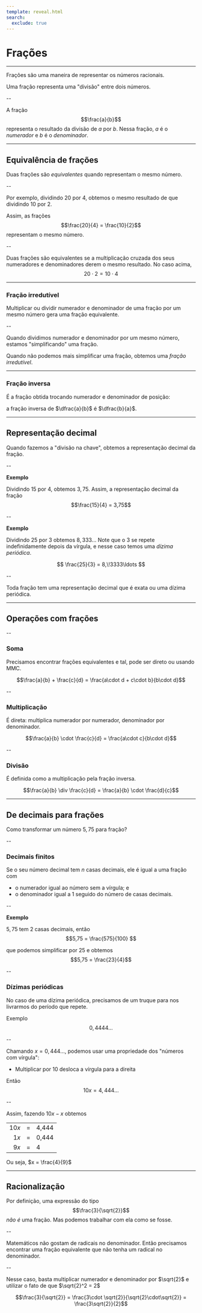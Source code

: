 ```yaml
---
template: reveal.html
search:
  exclude: true
---
```

# Frações

---

Frações são uma maneira de representar os números racionais. 

Uma fração representa uma "divisão" entre dois números.

--

A fração $$\frac{a}{b}$$ representa o resultado da divisão de $a$ por $b$. 
Nessa fração, $a$ é o _numerador_ e $b$ é o _denominador_.

---

## Equivalência de frações

Duas frações são _equivalentes_ quando representam o mesmo número. 

--

Por exemplo, dividindo 20 por 4, obtemos o mesmo resultado de que dividindo 10 por 2. 

Assim, as frações
$$\frac{20}{4} = \frac{10}{2}$$
representam o mesmo número.

--

Duas frações são equivalentes se a multiplicação cruzada dos seus numeradores e denominadores derem o mesmo resultado. No caso acima, 
$$20\cdot 2 = 10\cdot 4$$

---

### Fração irredutível

Multiplicar ou dividir numerador e denominador de uma fração por um mesmo número gera uma fração equivalente. 

--

Quando dividimos numerador e denominador por um mesmo número, estamos "simplificando" uma fração. 

Quando não podemos mais simplificar uma fração, obtemos uma _fração irredutível_. 

---

### Fração inversa

É a fração obtida trocando numerador e denominador de posição: 

a fração inversa de $\dfrac{a}{b}$ é $\dfrac{b}{a}$.

---

## Representação decimal

Quando fazemos a "divisão na chave", obtemos a representação decimal da fração.

--

**Exemplo**

Dividindo $15$ por $4$, obtemos $3,75$. Assim, a representação decimal da fração $$\frac{15}{4} = 3,75$$ 

--

**Exemplo**

Dividindo $25$ por $3$ obtemos $8,333..$. Note que o $3$ se repete indefinidamente depois da vírgula, e nesse caso temos uma _dízima periódica_. 

$$ \frac{25}{3} = 8,\!3333\ldots $$

--

Toda fração tem uma representação decimal que é exata ou uma dízima periódica.

---

## Operações com frações

--

### Soma

Precisamos encontrar frações equivalentes e tal, pode ser direto ou usando MMC. 

$$\frac{a}{b} + \frac{c}{d} = \frac{a\cdot d + c\cdot b}{b\cdot d}$$

--

### Multiplicação

É direta: multiplica numerador por numerador, denominador por denominador. 

$$\frac{a}{b} \cdot \frac{c}{d} = \frac{a\cdot c}{b\cdot d}$$

--

### Divisão

É definida como a multiplicação pela fração inversa.

$$\frac{a}{b} \div \frac{c}{d} = \frac{a}{b} \cdot \frac{d}{c}$$

---

## De decimais para frações

Como transformar um número $5,75$ para fração?

--

### Decimais finitos

Se o seu número decimal tem $n$ casas decimais, ele é igual a uma fração com 
- o numerador igual ao número sem a vírgula; e 
- o denominador igual a 1 seguido do número de casas decimais.

--

**Exemplo**

$5,75$ tem 2 casas decimais, então 
$$5,75 = \frac{575}{100} $$

que podemos simplificar por 25 e obtemos
$$5,75 = \frac{23}{4}$$

--

### Dízimas periódicas

No caso de uma dízima periódica, precisamos de um truque para nos livrarmos do período que repete.

Exemplo
$$ 0,4444\ldots$$

--

Chamando $x = 0,444\ldots$, podemos usar uma propriedade dos "números com vírgula":

- Multiplicar por 10 desloca a vírgula para a direita

Então $$10x = 4,444\ldots$$

--

Assim, fazendo $10x - x$ obtemos

|    |    |    |
|---:| --- | ---|
| $10x$ | =  | 4,444|
|  $1x$ | =  | 0,444|
|  $9x$ | =  | 4 |

Ou seja, $x = \frac{4}{9}$

---

## Racionalização

Por definição, uma expressão do tipo $$\frac{3}{\sqrt{2}}$$ _não é_ uma fração. Mas podemos trabalhar com ela como se fosse. 

--

Matemáticos não gostam de radicais no denominador. Então precisamos encontrar uma fração equivalente que não tenha um radical no denominador. 

--

Nesse caso, basta multiplicar numerador e denominador por $\sqrt{2}$ e utilizar o fato de que $\sqrt{2}^2 = 2$

$$\frac{3}{\sqrt{2}} = \frac{3\cdot \sqrt{2}}{\sqrt{2}\cdot\sqrt{2}} = \frac{3\sqrt{2}}{2}$$
